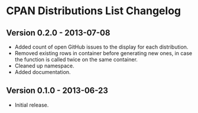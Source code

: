 CPAN Distributions List Changelog
=================================

Version 0.2.0 - 2013-07-08
--------------------------

 * Added count of open GitHub issues to the display for each distribution.
 * Removed existing rows in container before generating new ones, in case the
   function is called twice on the same container.
 * Cleaned up namespace.
 * Added documentation.

Version 0.1.0 - 2013-06-23
--------------------------

 * Initial release.

